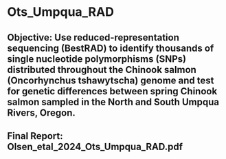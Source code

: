 # Ots_Umpqua_RAD
## Objective: Use reduced-representation sequencing (BestRAD) to identify thousands of single nucleotide polymorphisms (SNPs) distributed throughout the Chinook salmon (Oncorhynchus tshawytscha) genome and test for genetic differences between spring Chinook salmon sampled in the North and South Umpqua Rivers, Oregon. ##
## Final Report: Olsen_etal_2024_Ots_Umpqua_RAD.pdf ##

